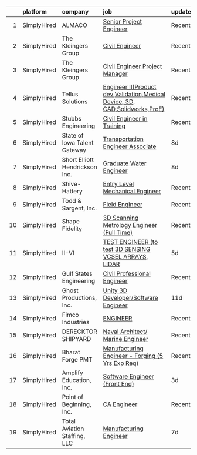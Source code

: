 

|    | platform    | company                        | job                                                                                                                                                                                 | update_time   | location                     |
|---:|:------------|:-------------------------------|:------------------------------------------------------------------------------------------------------------------------------------------------------------------------------------|:--------------|:-----------------------------|
|  1 | SimplyHired | ALMACO                         | [Senior Project Engineer](https://www.simplyhired.com/job/MyOQHu6UuirlDDZ-gcj8yYQmRtu8r27EGITychpMPb7OTeijr9vCEQ?q=3d+engineer)                                                     | Recently      | Nevada, IA                   |
|  2 | SimplyHired | The Kleingers Group            | [Civil Engineer](https://www.simplyhired.com/job/DnJr6rKuuG4FrxwNLWX31lFABXu6A-sXarVviznEjugBrY601PW-jQ?q=3d+engineer)                                                              | Recently      | Westerville, OH              |
|  3 | SimplyHired | The Kleingers Group            | [Civil Engineer Project Manager](https://www.simplyhired.com/job/dNlpJMenfjtwcKV91I7CkXQwuC82L4d_n94Li-mK7dsnAJx-ErWmPQ?q=3d+engineer)                                              | Recently      | West Chester, OH             |
|  4 | SimplyHired | Tellus Solutions               | [Engineer II(Product dev,Validation,Medical Device, 3D, CAD,Solidworks,ProE)](https://www.simplyhired.com/job/AqMkkGtCvf0dJo77KMFLsAXm3E8Zwq2yPiRxglv99zomOWB9Mvql0A?q=3d+engineer) | Recently      | Irvine, CA                   |
|  5 | SimplyHired | Stubbs Engineering             | [Civil Engineer in Training](https://www.simplyhired.com/job/B2wAZ1EIDu4-9Nk5Mw3E8HXosZWW-y3hcNrYs8YgdvRwi80ty59fBw?q=3d+engineer)                                                  | Recently      | Pleasant Hill, IA            |
|  6 | SimplyHired | State of Iowa Talent Gateway   | [Transportation Engineer Associate](https://www.simplyhired.com/job/2hvwB1ouJXmWBc3GXQhemHIb6GPJk3ewdAGzo6_-CJ2vqsMbITaJHw?q=3d+engineer)                                           | 8d            | Ames, IA                     |
|  7 | SimplyHired | Short Elliott Hendrickson Inc. | [Graduate Water Engineer](https://www.simplyhired.com/job/2KLH52Vpcd5EoFb0Aojl7V_38QtupoubqsFHifpykF-Vfmf0URGeuQ?q=3d+engineer)                                                     | 8d            | Johnston, IA                 |
|  8 | SimplyHired | Shive-Hattery                  | [Entry Level Mechanical Engineer](https://www.simplyhired.com/job/LbbPTLuvbme0qr4BcEeVj7MZyCehZYkEVHU7vZWNmjZXOUlPIn0RmQ?q=3d+engineer)                                             | Recently      | West Des Moines, IA          |
|  9 | SimplyHired | Todd & Sargent, Inc.           | [Field Engineer](https://www.simplyhired.com/job/OH_0DcgoaXcglYMEBorv4JBVysztn-6ol-y0Xanlso9znHkp6GopYg?q=3d+engineer)                                                              | Recently      | Hays, KS                     |
| 10 | SimplyHired | Shape Fidelity                 | [3D Scanning Metrology Engineer (Full Time)](https://www.simplyhired.com/job/83D3XNMPe2_GE5ZBrdBLfGbzdx0z8a3CICaiQhqlW7nnG-A5uzm3Cw?q=3d+engineer)                                  | Recently      | Huntsville, AL               |
| 11 | SimplyHired | II-VI                          | [TEST ENGINEER (to test 3D SENSING VCSEL ARRAYS, LIDAR](https://www.simplyhired.com/job/qmjtaxgRLsQAknCsQkjnr6E-_pxoR__aS32Rhrsl2WPorM4E-cVAOw?q=3d+engineer)                       | 5d            | Sherman, TX                  |
| 12 | SimplyHired | Gulf States Engineering        | [Civil Professional Engineer](https://www.simplyhired.com/job/9taWl27jEX8XivLSn97H35zpOjkyeebFo9_N6kVxdP-ZrXO6nyyFQQ?q=3d+engineer)                                                 | Recently      | Mobile, AL                   |
| 13 | SimplyHired | Ghost Productions, Inc.        | [Unity 3D Developer/Software Engineer](https://www.simplyhired.com/job/bR28w56LuA2ZtG-X8c6XCLDW3aWBIu-w3NyKlCKpcIGcsazKMEIm6Q?q=3d+engineer)                                        | 11d           | Remote                       |
| 14 | SimplyHired | Fimco Industries               | [ENGINEER](https://www.simplyhired.com/job/S2koE9p6U_4Gs7pmEhF1ylq1B5cX-LmqA7YfOGNrQ1263NmIAAh6Uw?q=3d+engineer)                                                                    | Recently      | North Sioux City, SD         |
| 15 | SimplyHired | DERECKTOR SHIPYARD             | [Naval Architect/ Marine Engineer](https://www.simplyhired.com/job/xTCZWpkmuNyJv6it4bev_fhJ8_15Wq_cdC6O67ek85fYK3gkbmQarA?q=3d+engineer)                                            | Recently      | Mamaroneck, NY               |
| 16 | SimplyHired | Bharat Forge PMT               | [Manufacturing Engineer - Forging (5 Yrs Exp Req)](https://www.simplyhired.com/job/siq4lefIes52CJZvjwDqsL4T_YLA1Zelyy7u1qeQ-T_XsgHlZsCaVQ?q=3d+engineer)                            | Recently      | Surgoinsville, TN            |
| 17 | SimplyHired | Amplify Education, Inc.        | [Software Engineer (Front End)](https://www.simplyhired.com/job/EaIzlRz2GMX4x3Y7SnM9jQU_AQTx213ganUvjjE63gSdDI9MWDAbzA?q=3d+engineer)                                               | 3d            | Remote                       |
| 18 | SimplyHired | Point of Beginning, Inc.       | [CA Engineer](https://www.simplyhired.com/job/6ie_VS4sLKH7ELIAPQH6EOFc3VYHkfhU4Uz4YjGBQXrJDk7UcFJLKQ?q=3d+engineer)                                                                 | Recently      | Wisconsin                    |
| 19 | SimplyHired | Total Aviation Staffing, LLC   | [Manufacturing Engineer](https://www.simplyhired.com/job/8HViEB1aeVcbP43e9s8ZePWp2gAne9wnd_DddWYWFE7_0jJWz7iIzg?q=3d+engineer)                                                      | 7d            | Des Moines, IA +17 locations |